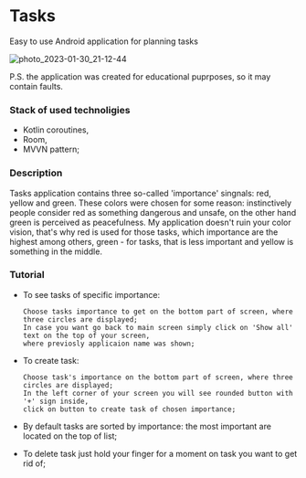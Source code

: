 # Tasks
Easy to use Android application for planning tasks

![photo_2023-01-30_21-12-44](https://user-images.githubusercontent.com/108462106/215560915-12a184df-facd-4dde-a5bb-fa0d620cc0d3.jpg)

P.S. the application was created for educational puprposes, so it may contain faults.

### Stack of used technoligies

* Kotlin coroutines,
* Room,
* MVVN pattern;

### Description

Tasks application contains three so-called 'importance' singnals: red, yellow and green. 
These colors were chosen for some reason: instinctively people consider red as something 
dangerous and unsafe, on the other hand green is perceived as peacefulness. My application
doesn't ruin your color vision, that's why red is used for those tasks, which importance are
the highest among others, green - for tasks, that is less important and yellow is something in
the middle. 

### Tutorial 

* To see tasks of specific importance:

      Choose tasks importance to get on the bottom part of screen, where three circles are displayed;
      In case you want go back to main screen simply click on 'Show all' text on the top of your screen,
      where previosly applicaion name was shown;

* To create task: 
      
      Choose task's importance on the bottom part of screen, where three circles are displayed;
      In the left corner of your screen you will see rounded button with '+' sign inside,
      click on button to create task of chosen importance;
       
* By default tasks are sorted by importance: the most important are located on the top of list;

* To delete task just hold your finger for a moment on task you want to get rid of;
      
      
